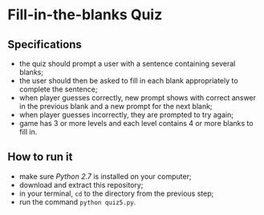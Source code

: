 # Fill-in-the-blanks Quiz
## Specifications
- the quiz should prompt a user with a sentence containing several blanks; 
- the user should then be asked to fill in each blank appropriately to complete the 
  sentence; 
- when player guesses correctly, new prompt shows with correct answer in the previous
  blank and a new prompt for the next blank; 
- when player guesses incorrectly, they are prompted to try again; 
- game has 3 or more levels and each level contains 4 or more blanks to fill in.
## How to run it
- make sure *Python 2.7* is installed on your computer;
- download and extract this repository;
- in your terminal, `cd` to the directory from the previous step;
- run the command `python quiz5.py`.
